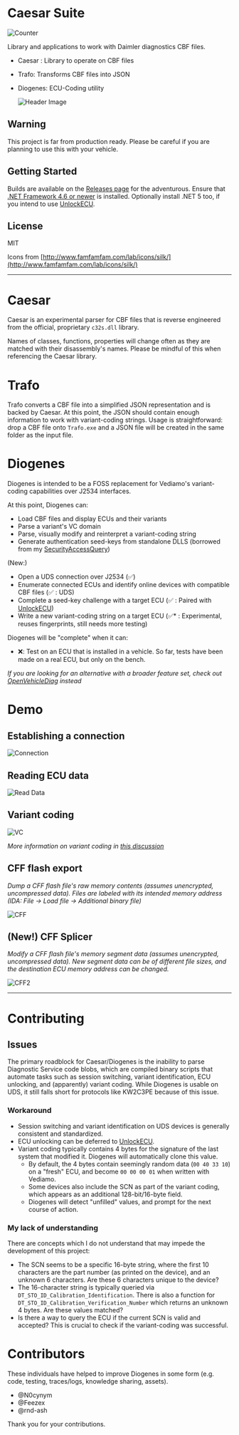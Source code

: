 # Caesar Suite

![Counter](https://raw.githubusercontent.com/jglim/CaesarSuite/main/docs/resources/gh_shield_0.svg)

Library and applications to work with Dаіmlеr diagnostics CBF files.

- Caesar : Library to operate on CBF files
- Trafo: Transforms CBF files into JSON
- Diogenes: ECU-Coding utility

    ![Header Image](https://raw.githubusercontent.com/jglim/CaesarSuite/main/docs/resources/diogenes-1.png)

## Warning

This project is far from production ready. Please be careful if you are planning to use this with your vehicle.

## Getting Started

Builds are available on the [Releases page](https://github.com/jglim/CaesarSuite/releases/) for the adventurous. Ensure that [.NET Framework 4.6 or newer](https://dotnet.microsoft.com/download) is installed. Optionally install .NET 5 too, if you intend to use [UnlockECU](https://github.com/jglim/UnlockECU).

## License

MIT

Icons from [http://www.famfamfam.com/lab/icons/silk/](http://www.famfamfam.com/lab/icons/silk/)

---

# Caesar

Caesar is an experimental parser for CBF files that is reverse engineered from the official, proprietary `c32s.dll` library. 

Names of classes, functions, properties will change often as they are matched with their disassembly's names. Please be mindful of this when referencing the Caesar library.

# Trafo

Trafo converts a CBF file into a simplified JSON representation and is backed by Caesar. At this point, the JSON should contain enough information to work with variant-coding strings. Usage is straightforward: drop a CBF file onto `Trafo.exe` and a JSON file will be created in the same folder as the input file.

# Diogenes

Diogenes is intended to be a FOSS replacement for Vediamo's variant-coding capabilities over J2534 interfaces. 

At this point, Diogenes can: 

- Load CBF files and display ECUs and their variants
- Parse a variant's VC domain
- Parse, visually modify and reinterpret a variant-coding string
- Generate authentication seed-keys from standalone DLLS (borrowed from my [SecurityAccessQuery](https://github.com/jglim/SecurityAccessQuery))

(New:)
- Open a UDS connection over J2534 (✅)
- Enumerate connected ECUs and identify online devices with compatible CBF files (✅ : UDS)
- Complete a seed-key challenge with a target ECU (✅ : Paired with [UnlockECU](https://github.com/jglim/UnlockECU))
- Write a new variant-coding string on a target ECU (✅* : Experimental, reuses fingerprints, still needs more testing)

Diogenes will be "complete" when it can:

- ❌: Test on an ECU that is installed in a vehicle. So far, tests have been made on a real ECU, but only on the bench.

*If you are looking for an alternative with a broader feature set, check out [OpenVehicleDiag](https://github.com/rnd-ash/OpenVehicleDiag) instead*

# Demo

## Establishing a connection

![Connection](https://raw.githubusercontent.com/jglim/CaesarSuite/main/docs/resources/demo-connect.gif)

## Reading ECU data

![Read Data](https://raw.githubusercontent.com/jglim/CaesarSuite/main/docs/resources/demo-data.gif)

## Variant coding

![VC](https://raw.githubusercontent.com/jglim/CaesarSuite/main/docs/resources/demo-vc.gif)

_More information on variant coding in [this discussion](https://github.com/jglim/CaesarSuite/discussions/7)_

## CFF flash export

_Dump a CFF flash file's raw memory contents (assumes unencrypted, uncompressed data). Files are labeled with its intended memory address (IDA: File -> Load file -> Additional binary file)_

![CFF](https://raw.githubusercontent.com/jglim/CaesarSuite/main/docs/resources/demo-cff.gif)

## (New!) CFF Splicer

_Modify a CFF flash file's memory segment data (assumes unencrypted, uncompressed data). New segment data can be of different file sizes, and the destination ECU memory address can be changed._

![CFF2](https://raw.githubusercontent.com/jglim/CaesarSuite/main/docs/resources/demo-cff-splice.gif)

---

# Contributing

## Issues

The primary roadblock for Caesar/Diogenes is the inability to parse Diagnostic Service code blobs, which are compiled binary scripts that automate tasks such as session switching, variant identification, ECU unlocking, and (apparently) variant coding. While Diogenes is usable on UDS, it still falls short for protocols like KW2C3PE because of this issue.

### Workaround

 - Session switching and variant identification on UDS devices is generally consistent and standardized.
 - ECU unlocking can be deferred to [UnlockECU](https://github.com/jglim/UnlockECU). 
 - Variant coding typically contains 4 bytes for the signature of the last system that modified it. Diogenes will automatically clone this value. 
 	- By default, the 4 bytes contain seemingly random data (`00 40 33 10`) on a "fresh" ECU, and become `00 00 00 01` when written with Vediamo.
 	- Some devices also include the SCN as part of the variant coding, which appears as an additional 128-bit/16-byte field. 
 	- Diogenes will detect "unfilled" values, and prompt for the next course of action.

### My lack of understanding

There are concepts which I do not understand that may impede the development of this project:

 - The SCN seems to be a specific 16-byte string, where the first 10 characters are the part number (as printed on the device), and an unknown 6 characters. Are these 6 characters unique to the device?
 - The 16-character string is typically queried via `DT_STO_ID_Calibration_Identification`. There is also a function for `DT_STO_ID_Calibration_Verification_Number` which returns an unknown 4 bytes. Are these values matched?
 - Is there a way to query the ECU if the current SCN is valid and accepted? This is crucial to check if the variant-coding was successful.


# Contributors

These individuals have helped to improve Diogenes in some form (e.g. code, testing, traces/logs, knowledge sharing, assets).

- @N0cynym
- @Feezex
- @rnd-ash

Thank you for your contributions.